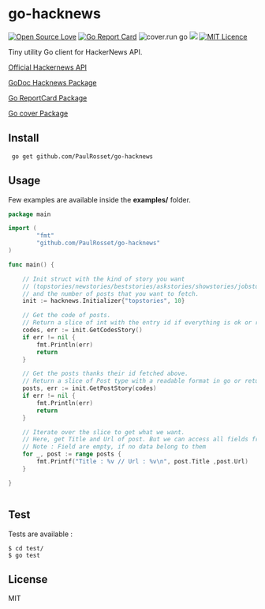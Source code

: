 # go-hacknews 
[![Open Source Love](https://badges.frapsoft.com/os/v1/open-source.svg?v=103)](https://github.com/ellerbrock/open-source-badge/)
[![Go Report Card](https://goreportcard.com/badge/github.com/PaulRosset/go-hacknews)](https://goreportcard.com/report/github.com/PaulRosset/go-hacknews)
![cover.run go](https://cover.run/go/github.com/PaulRosset/go-hacknews.svg)
[![](http://godoc.org/github.com/PaulRosset/go-hacknews?status.svg)](http://godoc.org/github.com/PaulRosset/go-hacknews)
[![MIT Licence](https://badges.frapsoft.com/os/mit/mit.svg?v=103)](https://opensource.org/licenses/mit-license.php)


Tiny utility Go client for HackerNews API.

[Official Hackernews API](https://github.com/HackerNews/API)

[GoDoc Hacknews Package](http://godoc.org/github.com/PaulRosset/go-hacknews)

[Go ReportCard Package](https://goreportcard.com/report/github.com/PaulRosset/go-hacknews)

[Go cover Package](https://cover.run/go/github.com/PaulRosset/go-hacknews)

## Install

```
 go get github.com/PaulRosset/go-hacknews
```

## Usage

Few examples are available inside the **examples/** folder.

```go
package main

import (
	    "fmt"
	    "github.com/PaulRosset/go-hacknews"
)

func main() {

	// Init struct with the kind of story you want
	// (topstories/newstories/beststories/askstories/showstories/jobstories)
	// and the number of posts that you want to fetch.
	init := hacknews.Initializer{"topstories", 10}

	// Get the code of posts.
	// Return a slice of int with the entry id if everything is ok or return an error.
	codes, err := init.GetCodesStory()
	if err != nil {
		fmt.Println(err)
		return
	}

	// Get the posts thanks their id fetched above.
	// Return a slice of Post type with a readable format in go or return an err if fail.
	posts, err := init.GetPostStory(codes)
	if err != nil {
		fmt.Println(err)
		return
	}

	// Iterate over the slice to get what we want.
	// Here, get Title and Url of post. But we can access all fields from the official hackernews api
	// Note : Field are empty, if no data belong to them
	for _, post := range posts {
		fmt.Printf("Title : %v // Url : %v\n", post.Title ,post.Url)
	}

}



```

## Test

Tests are available :

```
$ cd test/
$ go test
```

## License

MIT
